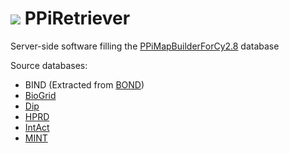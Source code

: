 ![](https://fr.gravatar.com/userimage/46678059/7c7f65f2ea5b01dfc46adac45048df6b.jpg?size=40) PPiRetriever
============

Server-side software filling the [PPiMapBuilderForCy2.8](https://github.com/PPiMapBuilder/PPiMapBuilderForCy2.8) database

Source databases:
* BIND (Extracted from [BOND](http://bond.unleashedinformatics.com/))
* [BioGrid](http://thebiogrid.org/)
* [Dip](http://dip.doe-mbi.ucla.edu/)
* [HPRD](http://www.hprd.org/)
* [IntAct](http://www.ebi.ac.uk/intact/)
* [MINT](http://mint.bio.uniroma2.it/mint/Welcome.do)

